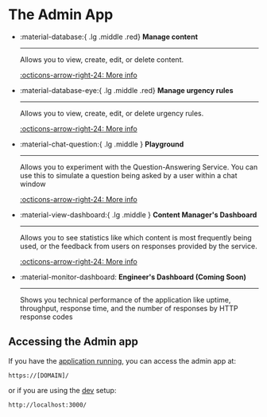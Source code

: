 # The Admin App

<div class="grid cards" markdown>

- :material-database:{ .lg .middle .red} __Manage content__

    ---

    Allows you to view, create, edit, or delete content.

    [:octicons-arrow-right-24: More info](./manage-content.md)

- :material-database-eye:{ .lg .middle .red} __Manage urgency rules__

    ---

    Allows you to view, create, edit, or delete urgency rules.

    [:octicons-arrow-right-24: More info](./manage-urgency-rules.md)

- :material-chat-question:{ .lg .middle } __Playground__

    ---

    Allows you to experiment with the Question-Answering Service. You can
    use this to simulate a question being asked by a user within a chat window

    [:octicons-arrow-right-24: More info](./playground.md)

- :material-view-dashboard:{ .lg .middle } __Content Manager's Dashboard__

    ---

    Allows you to see statistics like which content is most frequently being
    used, or the feedback from users on responses provided by the service.

    [:octicons-arrow-right-24: More info](./dashboard.md)

- :material-monitor-dashboard: __Engineer's Dashboard (Coming Soon)__

    ---

    Shows you technical performance of the application like uptime, throughput,
    response time, and the number of responses by HTTP response codes

</div>

## Accessing the Admin app

If you have the [application running](../../deployment/quick-setup.md), you can access the admin app at:

    https://[DOMAIN]/

or if you are using the [dev](../../develop/setup.md) setup:

    http://localhost:3000/
